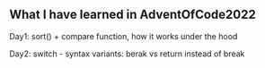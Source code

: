 ## What I have learned in AdventOfCode2022

Day1: sort() + compare function, how it works under the hood

Day2: switch - syntax variants: berak vs return instead of break
